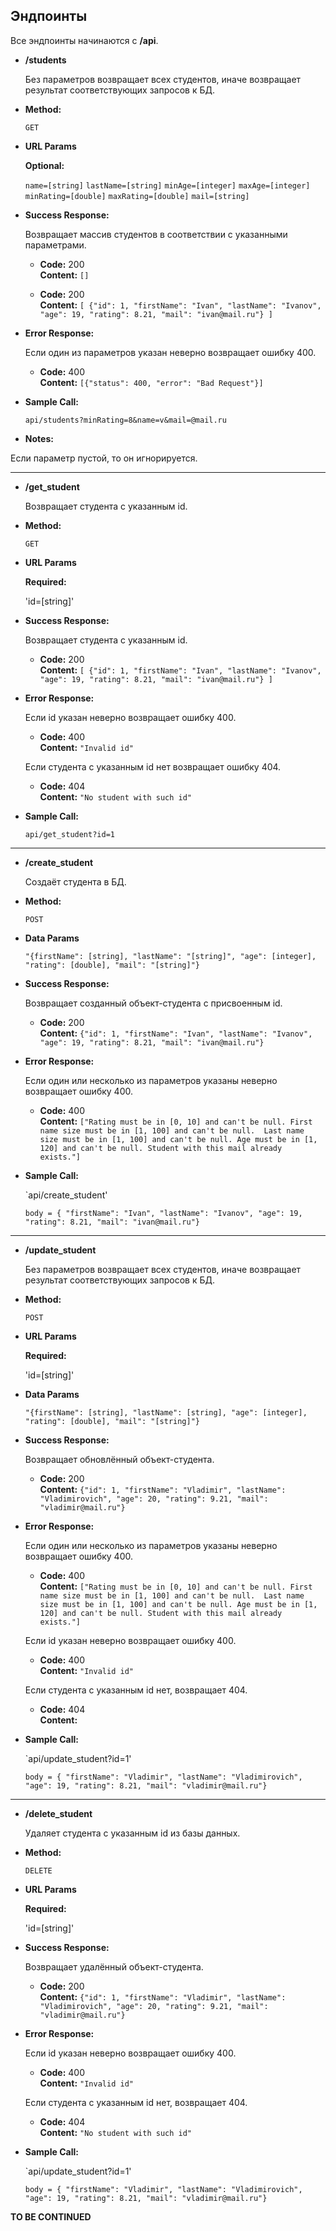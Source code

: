 **Эндпоинты**
-
Все эндпоинты начинаются с **/api**.

* **/students**

  Без параметров возвращает всех студентов, иначе возвращает результат соответствующих запросов к БД.

* **Method:**

  `GET`
  
*  **URL Params**

   **Optional:**
 
   `name=[string]`
   `lastName=[string]`
   `minAge=[integer]`
   `maxAge=[integer]`
   `minRating=[double]`
   `maxRating=[double]`
   `mail=[string]`

* **Success Response:**

  Возвращает массив студентов в соответствии с указанными параметрами.

  * **Code:** 200 <br />
    **Content:** `[]`
    
  * **Code:** 200 <br />
    **Content:**  `[
    {"id": 1,
    "firstName": "Ivan",
    "lastName": "Ivanov",
    "age": 19,
    "rating": 8.21,
    "mail": "ivan@mail.ru"}
    ]` 
 
* **Error Response:**

  Если один из параметров указан неверно возвращает ошибку 400.

  * **Code:** 400 <br />
    **Content:** `[{"status": 400,
    "error": "Bad Request"}]`

* **Sample Call:**

  `api/students?minRating=8&name=v&mail=@mail.ru`

* **Notes:**

 Если параметр пустой, то он игнорируется.
 
 ---
 
* **/get_student**

  Возвращает студента с указанным id.

* **Method:**

  `GET`
  
* **URL Params**

  **Required:**
  
   'id=[string]'

* **Success Response:**

  Возвращает студента с указанным id.
    
  * **Code:** 200 <br />
    **Content:**  `[
    {"id": 1,
    "firstName": "Ivan",
    "lastName": "Ivanov",
    "age": 19,
    "rating": 8.21,
    "mail": "ivan@mail.ru"}
    ]` 
 
* **Error Response:**

  Если id указан неверно возвращает ошибку 400.

  * **Code:** 400 <br />
    **Content:** `"Invalid id"`
    
  Если студента с указанным id нет возвращает ошибку 404.

  * **Code:** 404 <br />
    **Content:** `"No student with such id"`

* **Sample Call:**

  `api/get_student?id=1`
 
 ---
 
* **/create_student**

  Создаёт студента в БД.

* **Method:**

  `POST`
  
* **Data Params**

  `"{firstName": [string],
    "lastName": "[string]",
    "age": [integer],
    "rating": [double],
    "mail": "[string]"}` 

* **Success Response:**

  Возвращает созданный объект-студента с присвоенным id.

  * **Code:** 200 <br />
    **Content:**  `{"id": 1,
    "firstName": "Ivan",
    "lastName": "Ivanov",
    "age": 19,
    "rating": 8.21,
    "mail": "ivan@mail.ru"}` 
 
* **Error Response:**

  Если один или несколько из параметров указаны неверно возвращает ошибку 400.<br/>

  * **Code:** 400 <br />
    **Content:** `["Rating must be in [0, 10] and can't be null.
  First name size must be in [1, 100] and can't be null. 
  Last name size must be in [1, 100] and can't be null.
  Age must be in [1, 120] and can't be null.
  Student with this mail already exists."]`

* **Sample Call:**

  `api/create_student'
  
  `body = {
    "firstName": "Ivan",
    "lastName": "Ivanov",
    "age": 19,
    "rating": 8.21,
    "mail": "ivan@mail.ru"}`
 
 ---
  
* **/update_student**

  Без параметров возвращает всех студентов, иначе возвращает результат соответствующих запросов к БД.

* **Method:**

  `POST`
  
* **URL Params**

  **Required:**
  
   'id=[string]'
  
* **Data Params**

  `"{firstName": [string],
    "lastName": [string],
    "age": [integer],
    "rating": [double],
    "mail": "[string]"}` 

* **Success Response:**

  Возвращает обновлённый объект-студента.

  * **Code:** 200 <br />
    **Content:**  `{"id": 1,
    "firstName": "Vladimir",
    "lastName": "Vladimirovich",
    "age": 20,
    "rating": 9.21,
    "mail": "vladimir@mail.ru"}` 
 
* **Error Response:**

  Если один или несколько из параметров указаны неверно возвращает ошибку 400.<br/>
  * **Code:** 400 <br />
    **Content:** `["Rating must be in [0, 10] and can't be null.
  First name size must be in [1, 100] and can't be null. 
  Last name size must be in [1, 100] and can't be null.
  Age must be in [1, 120] and can't be null.
  Student with this mail already exists."]`
  
  Если id указан неверно возвращает ошибку 400.<br/>
  * **Code:** 400 <br />
    **Content:** `"Invalid id"`
  
  Если студента с указанным id нет, возвращает 404.
  * **Code:** 404 <br />
    **Content:**

* **Sample Call:**

  `api/update_student?id=1'
  
  `body = {
    "firstName": "Vladimir",
    "lastName": "Vladimirovich",
    "age": 19,
    "rating": 8.21,
    "mail": "vladimir@mail.ru"}`
 
 ---
   
* **/delete_student**

  Удаляет студента с указанным id из базы данных.

* **Method:**

  `DELETE`
  
* **URL Params**

  **Required:**
  
   'id=[string]'
 
* **Success Response:**

  Возвращает удалённый объект-студента.

  * **Code:** 200 <br />
    **Content:**  `{"id": 1,
    "firstName": "Vladimir",
    "lastName": "Vladimirovich",
    "age": 20,
    "rating": 9.21,
    "mail": "vladimir@mail.ru"}` 
 
* **Error Response:**

  Если id указан неверно возвращает ошибку 400.<br/>

  * **Code:** 400 <br />
    **Content:** `"Invalid id"`
    
  Если студента с указанным id нет, возвращает 404.
  
  * **Code:** 404 <br />
    **Content:** `"No student with such id"`

* **Sample Call:**

  `api/update_student?id=1'
  
  `body = {
    "firstName": "Vladimir",
    "lastName": "Vladimirovich",
    "age": 19,
    "rating": 8.21,
    "mail": "vladimir@mail.ru"}`
 
 
 **TO BE CONTINUED**
